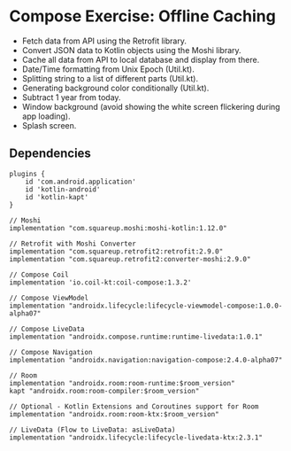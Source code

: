 # Compose Exercise: Offline Caching
- Fetch data from API using the Retrofit library.
- Convert JSON data to Kotlin objects using the Moshi library.
- Cache all data from API to local database and display from there.
- Date/Time formatting from Unix Epoch (Util.kt).
- Splitting string to a list of different parts (Util.kt).
- Generating background color conditionally (Util.kt).
- Subtract 1 year from today.
- Window background (avoid showing the white screen flickering during app loading).
- Splash screen.

## Dependencies
```
plugins {
    id 'com.android.application'
    id 'kotlin-android'
    id 'kotlin-kapt'
}
```

```
// Moshi
implementation "com.squareup.moshi:moshi-kotlin:1.12.0"

// Retrofit with Moshi Converter
implementation "com.squareup.retrofit2:retrofit:2.9.0"
implementation "com.squareup.retrofit2:converter-moshi:2.9.0"

// Compose Coil
implementation 'io.coil-kt:coil-compose:1.3.2'

// Compose ViewModel
implementation "androidx.lifecycle:lifecycle-viewmodel-compose:1.0.0-alpha07"

// Compose LiveData
implementation "androidx.compose.runtime:runtime-livedata:1.0.1"

// Compose Navigation
implementation "androidx.navigation:navigation-compose:2.4.0-alpha07"

// Room
implementation "androidx.room:room-runtime:$room_version"
kapt "androidx.room:room-compiler:$room_version"

// Optional - Kotlin Extensions and Coroutines support for Room
implementation "androidx.room:room-ktx:$room_version"

// LiveData (Flow to LiveData: asLiveData)
implementation "androidx.lifecycle:lifecycle-livedata-ktx:2.3.1"
```
